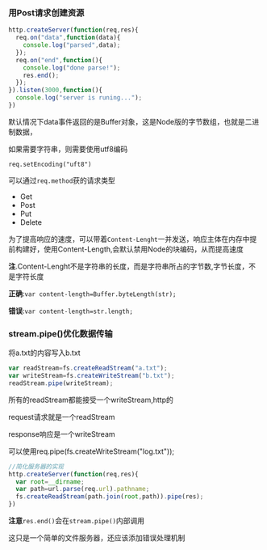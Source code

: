 ### 用Post请求创建资源

```javascript
http.createServer(function(req,res){
  req.on("data",function(data){
    console.log("parsed",data);  
  });
  req.on("end",function(){
    console.log("done parse!");
    res.end();
  });
}).listen(3000,function(){
  console.log("server is runing...");
})
```

默认情况下data事件返回的是Buffer对象，这是Node版的字节数组，也就是二进制数据，

如果需要字符串，则需要使用utf8编码

`req.setEncoding("uft8")`

可以通过`req.method`获的请求类型

- Get
- Post
- Put
- Delete

为了提高响应的速度，可以带着`Content-Lenght`一并发送，响应主体在内存中提前构建好，使用Content-Length,会默认禁用Node的块编码，从而提高速度

**注**.Content-Lenght不是字符串的长度，而是字符串所占的字节数,字节长度，不是字符长度

**正确**:`var content-length=Buffer.byteLength(str);`

**错误**:`var content-length=str.length;`

### stream.pipe()优化数据传输

将a.txt的内容写入b.txt

```javascript
var readStream=fs.createReadStream("a.txt");
var writeStream=fs.createWriteStream("b.txt");
readStream.pipe(writeStream);
```

所有的readStream都能接受一个writeStream,http的

request请求就是一个readStream

response响应是一个writeStream

可以使用req.pipe(fs.createWriteStream("log.txt"));

```javascript
//简化服务器的实现
http.createServer(function(req,res){
  var root=__dirname;
  var path=url.parse(req.url).pathname;
  fs.createReadStream(path.join(root,path)).pipe(res);
})
```

**注意**`res.end()`会在`stream.pipe()`内部调用

这只是一个简单的文件服务器，还应该添加错误处理机制
